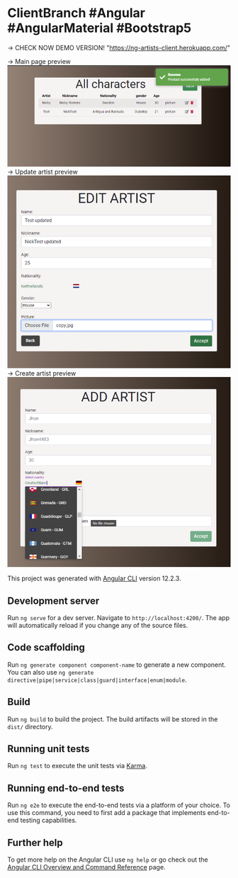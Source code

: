 # ClientBranch #Angular #AngularMaterial #Bootstrap5 

-> CHECK NOW DEMO VERSION! "https://ng-artists-client.herokuapp.com/"


-> Main page preview
![prev](https://github.com/BillyVector117/angular-artists/blob/main/preview1.png)
-> Update artist preview
![prev1](https://github.com/BillyVector117/angular-artists/blob/main/preview2.png)
-> Create artist preview
![prev3](https://github.com/BillyVector117/angular-artists/blob/main/preview3.png)

This project was generated with [Angular CLI](https://github.com/angular/angular-cli) version 12.2.3.

## Development server

Run `ng serve` for a dev server. Navigate to `http://localhost:4200/`. The app will automatically reload if you change any of the source files.

## Code scaffolding

Run `ng generate component component-name` to generate a new component. You can also use `ng generate directive|pipe|service|class|guard|interface|enum|module`.

## Build

Run `ng build` to build the project. The build artifacts will be stored in the `dist/` directory.

## Running unit tests

Run `ng test` to execute the unit tests via [Karma](https://karma-runner.github.io).

## Running end-to-end tests

Run `ng e2e` to execute the end-to-end tests via a platform of your choice. To use this command, you need to first add a package that implements end-to-end testing capabilities.

## Further help

To get more help on the Angular CLI use `ng help` or go check out the [Angular CLI Overview and Command Reference](https://angular.io/cli) page.
